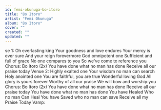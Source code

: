 ```yaml
---
id: femi-okunuga-bo-itoro
title: "Bo Itoro"
artist: "Femi Okunuga"
album: "Bo Itoro"
cover: ""
created: ""
updated: ""
---
```


se 1:
Oh everlasting king
Your goodness and love endures
Your mercy is ever sure
And your reign forevermore
God omnipotent one
Sufficient and full of grace
No one compares to you
So we've come to reference you
Chorus:
Bo Itoro (2x)
You have done what no man has done
Receive all our praise today
Venue 2:
Highly exalted one
Your wisdom no man can search
Holy anointed one
You are faithful, you are true
Wonderful loving God
All glory is yours forever
Worthy of all our praise
We will bow and worship you
Chorus:
Bo Itoro (2x)
You have done what no man has done
Receive all our praise today
You have done what no man has done
You have Healed Who no man Can Heal
You have Saved who no man can save
Receive all my Praise Today
Vamp: